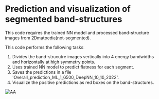 # Prediction and visualization of segmented band-structures

This code requires the trained NN model and processed band-structure images from 2Dmatpedia(not-segmented).

This code performs the following tasks:

1. Divides the band-strucutre images vertically into 4 energy bandwidths and horizontally at high symmetry points. 
2. Uses trained NN model to predict flatness for each segment.
3. Saves the predictions in a file 'Overall_prediction_ML_1_6500_DeepNN_10_10_2022'.
4. Visualize the positive predictions as red boxes on the band-structures.  



![AA](https://user-images.githubusercontent.com/106304435/202852539-280f1630-9ddc-443f-8d27-71dc0011aeb9.png)
